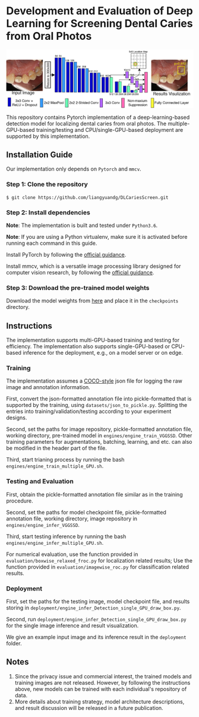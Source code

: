 # Development and Evaluation of Deep Learning for Screening Dental Caries from Oral Photos
![Ovreall Arthetecture](figure1.jpg)

This repository contains Pytorch implementation of a deep-learning-based detection model for localizing dental caries from oral photos. 
The multiple-GPU-based training/testing and CPU/single-GPU-based deployment are supported by this implementation. 


## Installation Guide
Our implementation only depends on `Pytorch` and `mmcv`. 

### Step 1: Clone the repository
```
$ git clone https://github.com/liangyuandg/DLCariesScreen.git
```

### Step 2: Install dependencies
**Note**: The implementation is built and tested under `Python3.6`.

**Note**: If you are using a Python virtualenv, make sure it is activated before running each command in this guide.

Install PyTorch by following the [official guidance](https://pytorch.org/). 

Install mmcv, which is a versatile image processing library designed for computer vision research, by following the [official guidance](https://github.com/open-mmlab/mmcv).

### Step 3: Download the pre-trained model weights
Download the model weights from [here](https://drive.google.com/file/d/1cuY783RCYNS0LwCTTGUlvMX7Z-XfKPNW/view?usp=sharing) and place it in the `checkpoints` directory.


## Instructions
The implementation supports multi-GPU-based training and testing for efficiency. The implementation also supports single-GPU-based or CPU-based inference for the deployment, e.g., on a model server or on edge. 

### Training
The implementation assumes a [COCO-style](https://cocodataset.org/#format-data) json file for logging the raw image and annotation information. 

First, convert the json-formatted annotation file into pickle-formatted that is supported by the training, using `datasets/json_to_pickle.py`. Splitting the entries into training/validation/testing according to your experiment designs. 

Second, set the paths for image repository, pickle-formatted annotation file, working directory, pre-trained model in `engines/engine_train_VGGSSD`. Other training parameters for augmentations, batching, learning, and etc. can also be modified in the header part of the file. 

Third, start trianing process by running the bash `engines/engine_train_multiple_GPU.sh`. 

### Testing and Evaluation

First, obtain the pickle-formatted annotation file similar as in the training procedure. 

Second, set the paths for model checkpoint file, pickle-formatted annotation file, working directory, image repository in `engines/engine_infer_VGGSSD`. 

Third, start testing inference by running the bash `engines/engine_infer_multiple_GPU.sh`. 

For numerical evaluation, use the function provided in `evaluation/boxwise_relaxed_froc.py` for localization related results; Use the function provided in `evaluation/imagewise_roc.py` for classification related results. 

### Deployment

First, set the paths for the testing image, model checkpoint file, and results storing in `deployment/engine_infer_Detection_single_GPU_draw_box.py`. 

Second, run `deployment/engine_infer_Detection_single_GPU_draw_box.py` for the single image inference and result visualization. 

We give an example input image and its inference result in the `deployment` folder.


## Notes
1. Since the privacy issue and commercial interest, the trained models and training images are not released. However, by following the instructions above, new models can be trained with each individual's repository of data. 
2. More details about training strategy, model architecture descriptions, and result discussion will be released in a future publication. 
